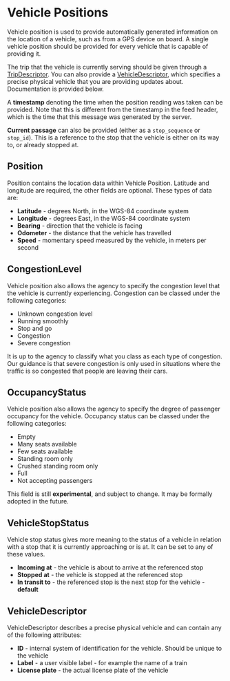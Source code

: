 # Vehicle Positions

Vehicle position is used to provide automatically generated information on the location of a vehicle, such as from a GPS device on board. A single vehicle position should be provided for every vehicle that is capable of providing it.

The trip that the vehicle is currently serving should be given through a [TripDescriptor](reference.md#message-tripdescriptor). You can also provide a [VehicleDescriptor](reference.md#message-vehicledescriptor), which specifies a precise physical vehicle that you are providing updates about. Documentation is provided below.

A **timestamp** denoting the time when the position reading was taken can be provided. Note that this is different from the timestamp in the feed header, which is the time that this message was generated by the server.

**Current passage** can also be provided (either as a `stop_sequence` or `stop_id`). This is a reference to the stop that the vehicle is either on its way to, or already stopped at.

## Position

Position contains the location data within Vehicle Position. Latitude and longitude are required, the other fields are optional. These types of data are:

*   **Latitude** - degrees North, in the WGS-84 coordinate system
*   **Longitude** - degrees East, in the WGS-84 coordinate system
*   **Bearing** - direction that the vehicle is facing
*   **Odometer** - the distance that the vehicle has travelled
*   **Speed** - momentary speed measured by the vehicle, in meters per second

## CongestionLevel

Vehicle position also allows the agency to specify the congestion level that the vehicle is currently experiencing. Congestion can be classed under the following categories:

*   Unknown congestion level
*   Running smoothly
*   Stop and go
*   Congestion
*   Severe congestion

It is up to the agency to classify what you class as each type of congestion. Our guidance is that severe congestion is only used in situations where the traffic is so congested that people are leaving their cars.

## OccupancyStatus

Vehicle position also allows the agency to specify the degree of passenger occupancy for the vehicle. Occupancy status can be classed under the following categories:

*   Empty
*   Many seats available
*   Few seats available
*   Standing room only
*   Crushed standing room only
*   Full
*   Not accepting passengers

This field is still **experimental**, and subject to change. It may be formally adopted in the future.

## VehicleStopStatus

Vehicle stop status gives more meaning to the status of a vehicle in relation with a stop that it is currently approaching or is at. It can be set to any of these values.

*   **Incoming at** - the vehicle is about to arrive at the referenced stop
*   **Stopped at** - the vehicle is stopped at the referenced stop
*   **In transit to** - the referenced stop is the next stop for the vehicle - **default**

## VehicleDescriptor

VehicleDescriptor describes a precise physical vehicle and can contain any of the following attributes:

*   **ID** - internal system of identification for the vehicle. Should be unique to the vehicle
*   **Label** - a user visible label - for example the name of a train
*   **License plate** - the actual license plate of the vehicle
